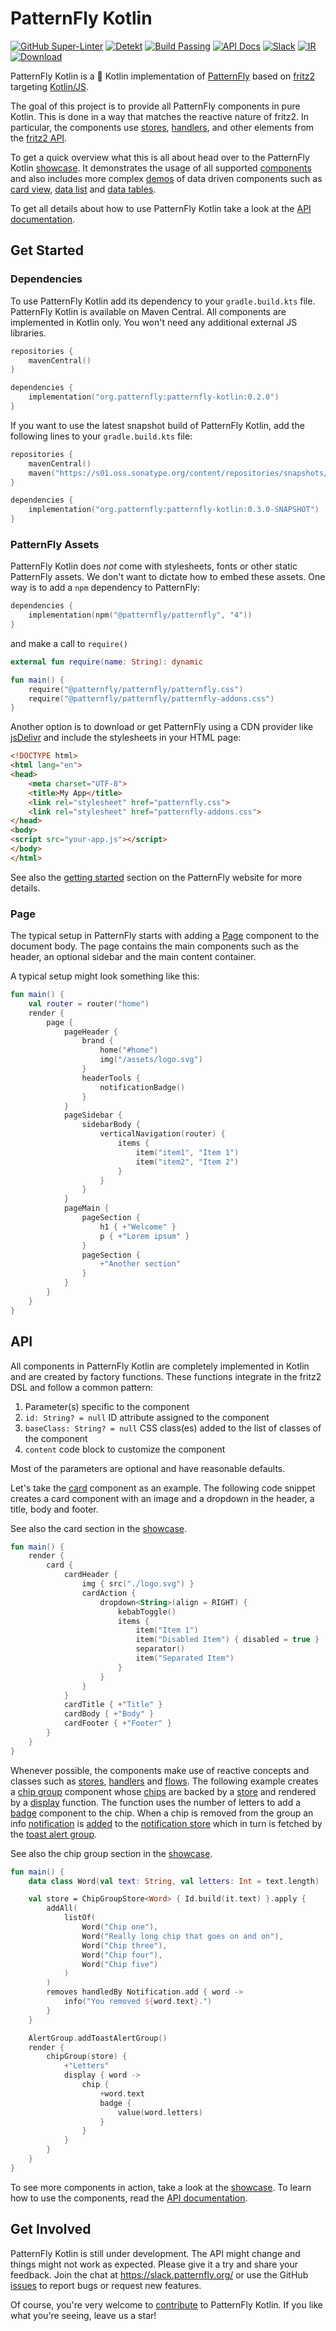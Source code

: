 # PatternFly Kotlin

[![GitHub Super-Linter](https://github.com/patternfly-kotlin/patternfly-kotlin/workflows/lint/badge.svg)](https://github.com/marketplace/actions/super-linter) 
[![Detekt](https://github.com/patternfly-kotlin/patternfly-kotlin/workflows/detekt/badge.svg)](https://detekt.github.io/detekt/index.html) 
[![Build Passing](https://github.com/patternfly-kotlin/patternfly-kotlin/workflows/build/badge.svg)](https://github.com/patternfly-kotlin/patternfly-kotlin/actions)
[![API Docs](https://img.shields.io/badge/api-docs-brightgreen)](https://patternfly-kotlin.github.io/patternfly-kotlin/patternfly-kotlin/)
[![Slack](https://img.shields.io/badge/slack-chat-green.svg)](https://patternfly.slack.com/messages/C01RC86378Q)
[![IR](https://img.shields.io/badge/Kotlin%2FJS-IR%20supported-yellow)](https://kotl.in/jsirsupported)
[![Download](https://img.shields.io/maven-central/v/org.patternfly/patternfly-kotlin)](https://search.maven.org/search?q=g:org.patternfly%20AND%20a:patternfly-kotlin)

PatternFly Kotlin is a 💯 Kotlin implementation of [PatternFly](https://www.patternfly.org/) based on [fritz2](https://www.fritz2.dev/) targeting [Kotlin/JS](https://kotl.in/js).

The goal of this project is to provide all PatternFly components in pure Kotlin. This is done in a way that matches the reactive nature of fritz2. In particular, the components use [stores](https://api.fritz2.dev/core/core/dev.fritz2.binding/-store/index.html), [handlers](https://api.fritz2.dev/core/core/dev.fritz2.binding/-handler/index.html), and other elements from the [fritz2 API](https://api.fritz2.dev/core/core/index.html).

To get a quick overview what this is all about head over to the PatternFly Kotlin [showcase](https://patternfly-kotlin.github.io/patternfly-kotlin-showcase/). It demonstrates the usage of all supported [components](https://patternfly-kotlin.github.io/patternfly-kotlin-showcase/#component;id=alert) and also includes more complex [demos](https://patternfly-kotlin.github.io/patternfly-kotlin-showcase/#user-demo) of data driven components such as [card view](https://patternfly-kotlin.github.io/patternfly-kotlin/patternfly-kotlin/org.patternfly/-card-view/index.html), [data list](https://patternfly-kotlin.github.io/patternfly-kotlin/patternfly-kotlin/org.patternfly/-data-list/index.html) and [data tables](https://patternfly-kotlin.github.io/patternfly-kotlin/patternfly-kotlin/org.patternfly/-data-table/index.html).

To get all details about how to use PatternFly Kotlin take a look at the [API documentation](https://patternfly-kotlin.github.io/patternfly-kotlin/patternfly-kotlin/).

## Get Started

### Dependencies

To use PatternFly Kotlin add its dependency to your `gradle.build.kts` file. PatternFly Kotlin is available on Maven Central. All components are implemented in Kotlin only. You won't need any additional external JS libraries. 

```kotlin
repositories {
    mavenCentral()
}

dependencies {
    implementation("org.patternfly:patternfly-kotlin:0.2.0")
}
```

If you want to use the latest snapshot build of PatternFly Kotlin, add the following lines to your `gradle.build.kts` file:

```kotlin
repositories {
    mavenCentral()
    maven("https://s01.oss.sonatype.org/content/repositories/snapshots/")
}

dependencies {
    implementation("org.patternfly:patternfly-kotlin:0.3.0-SNAPSHOT")
}
```

### PatternFly Assets

PatternFly Kotlin does *not* come with stylesheets, fonts or other static PatternFly assets. We don't want to dictate how to embed these assets. One way is to add a `npm` dependency to PatternFly: 


```kotlin
dependencies {
    implementation(npm("@patternfly/patternfly", "4"))
}
```

and make a call to `require()`

```kotlin
external fun require(name: String): dynamic

fun main() {
    require("@patternfly/patternfly/patternfly.css")
    require("@patternfly/patternfly/patternfly-addons.css")
}
```

Another option is to download or get PatternFly using a CDN provider like [jsDelivr](https://www.jsdelivr.com/package/npm/@patternfly/patternfly) and include the stylesheets in your HTML page:

```html
<!DOCTYPE html>
<html lang="en">
<head>
    <meta charset="UTF-8">
    <title>My App</title>
    <link rel="stylesheet" href="patternfly.css">
    <link rel="stylesheet" href="patternfly-addons.css">
</head>
<body>
<script src="your-app.js"></script>
</body>
</html>
```

See also the [getting started](https://www.patternfly.org/v4/get-started/develop#htmlcss) section on the PatternFly website for more details. 

### Page

The typical setup in PatternFly starts with adding a [Page](https://patternfly-kotlin.github.io/patternfly-kotlin/patternfly-kotlin/org.patternfly/-page/index.html) component to the document body. The page contains the main components such as the header, an optional sidebar and the main content container. 

A typical setup might look something like this:

```kotlin
fun main() {
    val router = router("home")
    render {
        page {
            pageHeader {
                brand {
                    home("#home")
                    img("/assets/logo.svg")
                }
                headerTools {
                    notificationBadge()
                }
            }
            pageSidebar {
                sidebarBody {
                    verticalNavigation(router) {
                        items {
                            item("item1", "Item 1")
                            item("item2", "Item 2")
                        }
                    }
                }
            }
            pageMain {
                pageSection {
                    h1 { +"Welcome" }
                    p { +"Lorem ipsum" }
                }
                pageSection {
                    +"Another section"
                }
            }
        }
    }
}
```

## API

All components in PatternFly Kotlin are completely implemented in Kotlin and are created by factory functions. These functions integrate in the fritz2 DSL and follow a common pattern:

1. Parameter(s) specific to the component
1. `id: String? = null` ID attribute assigned to the component
1. `baseClass: String? = null` CSS class(es) added to the list of classes of the component
1. `content` code block to customize the component

Most of the parameters are optional and have reasonable defaults.

Let's take the [card](https://patternfly-kotlin.github.io/patternfly-kotlin/patternfly-kotlin/org.patternfly/-card/index.html) component as an example. The following code snippet creates a card component with an image and a dropdown in the header, a title, body and footer. 

See also the card section in the [showcase](https://patternfly-kotlin.github.io/patternfly-kotlin-showcase/#component;id=card). 

```kotlin
fun main() {
    render {
        card {
            cardHeader {
                img { src("./logo.svg") }
                cardAction {
                    dropdown<String>(align = RIGHT) {
                        kebabToggle()
                        items {
                            item("Item 1")
                            item("Disabled Item") { disabled = true }
                            separator()
                            item("Separated Item")
                        }
                    }
                }
            }
            cardTitle { +"Title" }
            cardBody { +"Body" }
            cardFooter { +"Footer" }
        }
    }    
}
```

Whenever possible, the components make use of reactive concepts and classes such as [stores](https://api.fritz2.dev/core/core/dev.fritz2.binding/-store/index.html), [handlers](https://api.fritz2.dev/core/core/dev.fritz2.binding/-handler/index.html) and [flows](https://kotlin.github.io/kotlinx.coroutines/kotlinx-coroutines-core/kotlinx.coroutines.flow/-flow/index.html). The following example creates a [chip group](https://patternfly-kotlin.github.io/patternfly-kotlin/patternfly-kotlin/org.patternfly/-chip-group/index.html) component whose [chips](https://patternfly-kotlin.github.io/patternfly-kotlin/patternfly-kotlin/org.patternfly/-chip/index.html) are backed by a [store](https://patternfly-kotlin.github.io/patternfly-kotlin/patternfly-kotlin/org.patternfly/-chip-group-store/index.html) and rendered by a [display](https://patternfly-kotlin.github.io/patternfly-kotlin/patternfly-kotlin/org.patternfly/-chip-group/display.html) function. The function uses the number of letters to add a [badge](https://patternfly-kotlin.github.io/patternfly-kotlin/patternfly-kotlin/org.patternfly/-badge/index.html) component to the chip. When a chip is removed from the group an info [notification](https://patternfly-kotlin.github.io/patternfly-kotlin/patternfly-kotlin/org.patternfly/-notification/index.html) is [added](https://patternfly-kotlin.github.io/patternfly-kotlin/patternfly-kotlin/org.patternfly/-notification/-companion/add.html) to the [notification store](https://patternfly-kotlin.github.io/patternfly-kotlin/patternfly-kotlin/org.patternfly/-notification-store/index.html) which in turn is fetched by the [toast alert group](https://patternfly-kotlin.github.io/patternfly-kotlin/patternfly-kotlin/org.patternfly/-alert-group/-companion/add-toast-alert-group.html). 

See also the chip group section in the [showcase](https://patternfly-kotlin.github.io/patternfly-kotlin-showcase/#component;id=chip-group).

```kotlin
fun main() {
    data class Word(val text: String, val letters: Int = text.length)

    val store = ChipGroupStore<Word> { Id.build(it.text) }.apply {
        addAll(
            listOf(
                Word("Chip one"),
                Word("Really long chip that goes on and on"),
                Word("Chip three"),
                Word("Chip four"),
                Word("Chip five")
            )
        )
        removes handledBy Notification.add { word ->
            info("You removed ${word.text}.")
        }
    }

    AlertGroup.addToastAlertGroup()
    render {
        chipGroup(store) {
            +"Letters"
            display { word ->
                chip {
                    +word.text
                    badge {
                        value(word.letters)
                    }
                }
            }
        }
    }
}
```

To see more components in action, take a look at the [showcase](https://patternfly-kotlin.github.io/patternfly-kotlin-showcase/). To learn how to use the components, read the [API documentation](https://patternfly-kotlin.github.io/patternfly-kotlin/patternfly-kotlin/).

## Get Involved

PatternFly Kotlin is still under development. The API might change and things might not work as expected. Please give it a try and share your feedback. Join the chat at https://slack.patternfly.org/ or use the GitHub [issues](https://github.com/patternfly-kotlin/patternfly-kotlin/issues) to report bugs or request new features. 

Of course, you're very welcome to [contribute](CONTRIBUTING.md) to PatternFly Kotlin. If you like what you're seeing, leave us a star!
